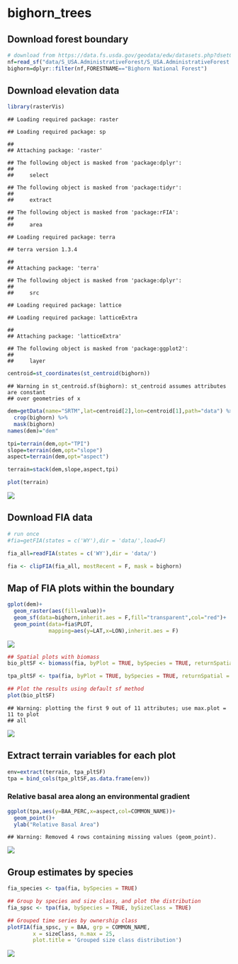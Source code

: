 bighorn\_trees
================

## Download forest boundary

``` r
# download from https://data.fs.usda.gov/geodata/edw/datasets.php?dsetCategory=boundaries
nf=read_sf("data/S_USA.AdministrativeForest/S_USA.AdministrativeForest.shp")
bighorn=dplyr::filter(nf,FORESTNAME=="Bighorn National Forest") 
```

## Download elevation data

``` r
library(rasterVis)
```

    ## Loading required package: raster

    ## Loading required package: sp

    ## 
    ## Attaching package: 'raster'

    ## The following object is masked from 'package:dplyr':
    ## 
    ##     select

    ## The following object is masked from 'package:tidyr':
    ## 
    ##     extract

    ## The following object is masked from 'package:rFIA':
    ## 
    ##     area

    ## Loading required package: terra

    ## terra version 1.3.4

    ## 
    ## Attaching package: 'terra'

    ## The following object is masked from 'package:dplyr':
    ## 
    ##     src

    ## Loading required package: lattice

    ## Loading required package: latticeExtra

    ## 
    ## Attaching package: 'latticeExtra'

    ## The following object is masked from 'package:ggplot2':
    ## 
    ##     layer

``` r
centroid=st_coordinates(st_centroid(bighorn))
```

    ## Warning in st_centroid.sf(bighorn): st_centroid assumes attributes are constant
    ## over geometries of x

``` r
dem=getData(name="SRTM",lat=centroid[2],lon=centroid[1],path="data") %>% 
  crop(bighorn) %>% 
  mask(bighorn)
names(dem)="dem"

tpi=terrain(dem,opt="TPI")
slope=terrain(dem,opt="slope")
aspect=terrain(dem,opt="aspect")

terrain=stack(dem,slope,aspect,tpi)

plot(terrain)
```

![](bighorn_trees_files/figure-gfm/unnamed-chunk-2-1.png)<!-- -->

## Download FIA data

``` r
# run once
#fia=getFIA(states = c('WY'),dir = 'data/',load=F)

fia_all=readFIA(states = c('WY'),dir = 'data/')

fia <- clipFIA(fia_all, mostRecent = F, mask = bighorn)
```

## Map of FIA plots within the boundary

``` r
gplot(dem)+
  geom_raster(aes(fill=value))+
  geom_sf(data=bighorn,inherit.aes = F,fill="transparent",col="red")+
  geom_point(data=fia$PLOT,
             mapping=aes(y=LAT,x=LON),inherit.aes = F)
```

![](bighorn_trees_files/figure-gfm/unnamed-chunk-4-1.png)<!-- -->

``` r
## Spatial plots with biomass 
bio_pltSF <- biomass(fia, byPlot = TRUE, bySpecies = TRUE, returnSpatial = TRUE)

tpa_pltSF <- tpa(fia, byPlot = TRUE, bySpecies = TRUE, returnSpatial = TRUE)
```

``` r
## Plot the results using default sf method
plot(bio_pltSF)
```

    ## Warning: plotting the first 9 out of 11 attributes; use max.plot = 11 to plot
    ## all

![](bighorn_trees_files/figure-gfm/unnamed-chunk-6-1.png)<!-- -->

## Extract terrain variables for each plot

``` r
env=extract(terrain, tpa_pltSF)
tpa = bind_cols(tpa_pltSF,as.data.frame(env))
```

### Relative basal area along an environmental gradient

``` r
ggplot(tpa,aes(y=BAA_PERC,x=aspect,col=COMMON_NAME))+
  geom_point()+
  ylab("Relative Basal Area")
```

    ## Warning: Removed 4 rows containing missing values (geom_point).

![](bighorn_trees_files/figure-gfm/unnamed-chunk-8-1.png)<!-- -->

## Group estimates by species

``` r
fia_species <- tpa(fia, bySpecies = TRUE)

## Group by species and size class, and plot the distribution 
fia_spsc <- tpa(fia, bySpecies = TRUE, bySizeClass = TRUE)

## Grouped time series by ownership class
plotFIA(fia_spsc, y = BAA, grp = COMMON_NAME, 
        x = sizeClass, n.max = 25, 
        plot.title = 'Grouped size class distribution')
```

![](bighorn_trees_files/figure-gfm/unnamed-chunk-9-1.png)<!-- -->
